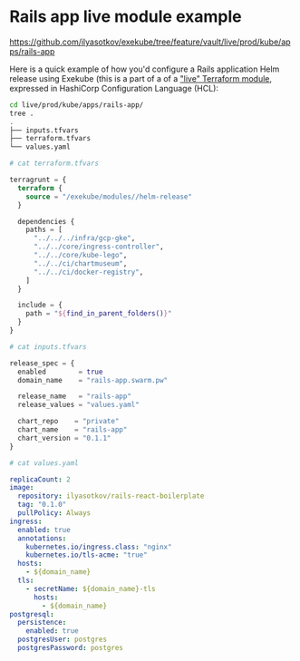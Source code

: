 # Rails app live module example

<https://github.com/ilyasotkov/exekube/tree/feature/vault/live/prod/kube/apps/rails-app>

Here is a quick example of how you'd configure a Rails application Helm release using Exekube (this is a part of a of a ["live" Terraform module](/), expressed in HashiCorp Configuration Language (HCL):

```sh
cd live/prod/kube/apps/rails-app/
tree .
.
├── inputs.tfvars
├── terraform.tfvars
└── values.yaml
```

```tf
# cat terraform.tfvars

terragrunt = {
  terraform {
    source = "/exekube/modules//helm-release"
  }

  dependencies {
    paths = [
      "../../../infra/gcp-gke",
      "../../core/ingress-controller",
      "../../core/kube-lego",
      "../../ci/chartmuseum",
      "../../ci/docker-registry",
    ]
  }

  include = {
    path = "${find_in_parent_folders()}"
  }
}
```

```tf
# cat inputs.tfvars

release_spec = {
  enabled        = true
  domain_name    = "rails-app.swarm.pw"

  release_name   = "rails-app"
  release_values = "values.yaml"

  chart_repo    = "private"
  chart_name    = "rails-app"
  chart_version = "0.1.1"
}
```

```yaml
# cat values.yaml

replicaCount: 2
image:
  repository: ilyasotkov/rails-react-boilerplate
  tag: "0.1.0"
  pullPolicy: Always
ingress:
  enabled: true
  annotations:
    kubernetes.io/ingress.class: "nginx"
    kubernetes.io/tls-acme: "true"
  hosts:
    - ${domain_name}
  tls:
    - secretName: ${domain_name}-tls
      hosts:
        - ${domain_name}
postgresql:
  persistence:
    enabled: true
  postgresUser: postgres
  postgresPassword: postgres
```
